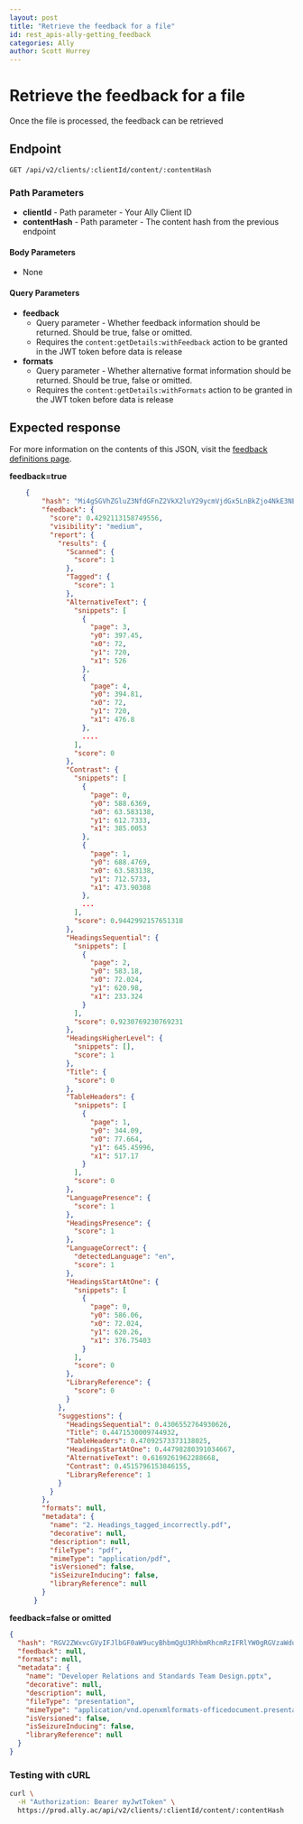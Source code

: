 ```yaml
---
layout: post
title: "Retrieve the feedback for a file"
id: rest_apis-ally-getting_feedback
categories: Ally
author: Scott Hurrey
---
```


# Retrieve the feedback for a file

Once the file is processed, the feedback can be retrieved

## Endpoint

```http
GET /api/v2/clients/:clientId/content/:contentHash
```

### Path Parameters

- **clientId** - Path parameter - Your Ally Client ID
- **contentHash** - Path parameter - The content hash from the previous endpoint

#### Body Parameters

- None

#### Query Parameters

- **feedback**
  - Query parameter - Whether feedback information should be returned. Should be true, false or omitted.
  - Requires the `content:getDetails:withFeedback` action to be granted in the JWT token before data is release
- **formats**
  - Query parameter - Whether alternative format information should be returned. Should be true, false or omitted.
  - Requires the `content:getDetails:withFormats` action to be granted in the JWT token before data is release

## Expected response

For more information on the contents of this JSON, visit the [feedback definitions page](/docs/rest-apis/ally/feedback-definitions.md).

**feedback=true**

```json
    {
        "hash": "Mi4gSGVhZGluZ3NfdGFnZ2VkX2luY29ycmVjdGx5LnBkZjo4NkE3NEJGOTUxRDA2NEM4Qzk1ODUyMDI0NEQ0REJBNkM4RDdGRjJCOmFwcGxpY2F0aW9uL3BkZg==",
        "feedback": {
          "score": 0.4292113158749556,
          "visibility": "medium",
          "report": {
            "results": {
              "Scanned": {
                "score": 1
              },
              "Tagged": {
                "score": 1
              },
              "AlternativeText": {
                "snippets": [
                  {
                    "page": 3,
                    "y0": 397.45,
                    "x0": 72,
                    "y1": 720,
                    "x1": 526
                  },
                  {
                    "page": 4,
                    "y0": 394.81,
                    "x0": 72,
                    "y1": 720,
                    "x1": 476.8
                  },
                  ....
                ],
                "score": 0
              },
              "Contrast": {
                "snippets": [
                  {
                    "page": 0,
                    "y0": 588.6369,
                    "x0": 63.583138,
                    "y1": 612.7333,
                    "x1": 385.0053
                  },
                  {
                    "page": 1,
                    "y0": 688.4769,
                    "x0": 63.583138,
                    "y1": 712.5733,
                    "x1": 473.90308
                  },
                  ...
                ],
                "score": 0.9442992157651318
              },
              "HeadingsSequential": {
                "snippets": [
                  {
                    "page": 2,
                    "y0": 583.18,
                    "x0": 72.024,
                    "y1": 620.98,
                    "x1": 233.324
                  }
                ],
                "score": 0.9230769230769231
              },
              "HeadingsHigherLevel": {
                "snippets": [],
                "score": 1
              },
              "Title": {
                "score": 0
              },
              "TableHeaders": {
                "snippets": [
                  {
                    "page": 1,
                    "y0": 344.09,
                    "x0": 77.664,
                    "y1": 645.45996,
                    "x1": 517.17
                  }
                ],
                "score": 0
              },
              "LanguagePresence": {
                "score": 1
              },
              "HeadingsPresence": {
                "score": 1
              },
              "LanguageCorrect": {
                "detectedLanguage": "en",
                "score": 1
              },
              "HeadingsStartAtOne": {
                "snippets": [
                  {
                    "page": 0,
                    "y0": 586.06,
                    "x0": 72.024,
                    "y1": 620.26,
                    "x1": 376.75403
                  }
                ],
                "score": 0
              },
              "LibraryReference": {
                "score": 0
              }
            },
            "suggestions": {
              "HeadingsSequential": 0.4306552764930626,
              "Title": 0.4471530009744932,
              "TableHeaders": 0.47092573373138025,
              "HeadingsStartAtOne": 0.44798280391034667,
              "AlternativeText": 0.6169261962288668,
              "Contrast": 0.4515796153846155,
              "LibraryReference": 1
            }
          }
        },
        "formats": null,
        "metadata": {
          "name": "2. Headings_tagged_incorrectly.pdf",
          "decorative": null,
          "description": null,
          "fileType": "pdf",
          "mimeType": "application/pdf",
          "isVersioned": false,
          "isSeizureInducing": false,
          "libraryReference": null
        }
      }
```

**feedback=false or omitted**

```json
{
  "hash": "RGV2ZWxvcGVyIFJlbGF0aW9ucyBhbmQgU3RhbmRhcmRzIFRlYW0gRGVzaWduLnBwdHg6Qz",
  "feedback": null,
  "formats": null,
  "metadata": {
    "name": "Developer Relations and Standards Team Design.pptx",
    "decorative": null,
    "description": null,
    "fileType": "presentation",
    "mimeType": "application/vnd.openxmlformats-officedocument.presentationml.presentation",
    "isVersioned": false,
    "isSeizureInducing": false,
    "libraryReference": null
  }
}
```

### Testing with cURL

```bash
curl \
  -H "Authorization: Bearer myJwtToken" \
  https://prod.ally.ac/api/v2/clients/:clientId/content/:contentHash
```
